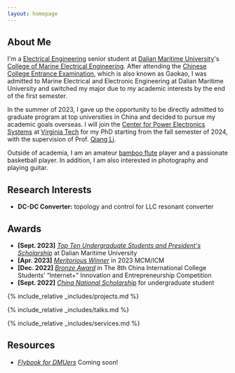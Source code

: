 ```yaml
---
layout: homepage
---
```


## About Me

I'm a <a href="https://en.wikipedia.org/wiki/Electrical_engineering"> Electrical Engineering</a> senior student at <a href="https://www.dlmu.edu.cn/"> Dalian Maritime University</a>'s <a href="https://cbdq.dlmu.edu.cn/"> College of Marine Electrical Engineering</a>. After attending the <a href="https://en.wikipedia.org/wiki/Gaokao"> Chinese College Entrance Examination</a>, which is also known as Gaokao, I was admitted to Marine Electrical and Electronic Engineering at Dalian Maritime University and switched my major due to my academic interests by the end of the first semester.

In the summer of 2023, I gave up the opportunity to be directly admitted to graduate program at top universities in China and decided to pursue my academic goals overseas. 
I will join the <a href="https://cpes.vt.edu/"> Center for Power Electronics Systems</a> at <a href="https://www.vt.edu/"> Virginia Tech</a> for my PhD starting from the fall semester of 2024, with the supervision of Prof. <a href="https://cpes.vt.edu/"> Qiang Li</a>. 

<!-- This kind of mark can hide sentences -->

Outside of academia, I am an amateur <a href="https://en.wikipedia.org/wiki/Bamboo_flute"> bamboo flute</a> player and a passionate basketball player. In addition, I am also interested in photography and playing guitar.


## Research Interests
- **DC-DC Converter:** topology and control for LLC resonant converter


## Awards
- **[Sept. 2023]** <a href="https://www.dlmu.edu.cn/info/1089/57358.htm">*Top Ten Undergraduate Students and President's Scholarship*</a> at Dalian Maritime University
- **[Apr. 2023]** <a href="https://www.comap.com/contests/mcm-icm">*Meritorious Winner*</a> in 2023 MCM/ICM
- **[Dec. 2022]** <a href="https://cy.ncss.cn/">*Bronze Award*</a> in The 8th China International College Students’ “Internet+” Innovation and
Entrepreneurship Competition
- **[Sept. 2022]** <a href="https://subsites.chinadaily.com.cn/YunnanUniversity/2017-11/17/c_111548.htm">*China National Scholarship*</a> for undergraduate student


<!-- {% include_relative _includes/publications.md %} -->


{% include_relative _includes/projects.md %}


{% include_relative _includes/talks.md %}


<!-- ## Collaboration -->

<!-- - **[Feb. 2020]** Our paper about incremental learning is accepted to CVPR 2020.
- **[Feb. 2020]** We will host the ACM Multimedia Asia 2020 conference in Singapore!
- **[Sept. 2019]** Our paper about few-shot learning is accepted to NeurIPS 2019. -->

<!-- - **[Feb. 2023]** <a href="https://www.sciencedirect.com/science/article/pii/S089990072200346X" target="_blank">*Low muscle mass is associated with a higher risk of all–cause and cardiovascular disease–specific mortality in cancer survivors*</a> has been accepted by **Nutrition**. 
- **[Aug. 2021]** <a href="https://www.jmcp.org/doi/full/10.18553/jmcp.2021.27.10.1482" target="_blank">*Validation of EHR medication fill data obtained through electronic linkage with pharmacies*</a> has been accepted by the **Journal of Managed Care & Specialty Pharmacy**.
- **[Jan. 2021]** <a href="https://onlinelibrary.wiley.com/doi/abs/10.1111/jocd.13486" target="_blank">*Quantitative evaluation of rejuvenation treatment of nasolabial fold wrinkles by regression model and 3D photography*</a> has been accepted by the **Journal of Cosmetic Dermatology**. -->


{% include_relative _includes/services.md %}


## Resources

- <a href="">*Flybook for DMUers*</a> Coming soon!
<!-- - <a href="https://github.com/Hanchao-Zhang/LeetQuant-Note/blob/main/Quant%20Research.pdf" target="_blank">*A Quantatitive Research Interview Prep*</a> by Hanchao Zhang -->

